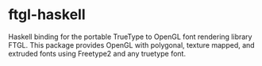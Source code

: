 ftgl-haskell
============

Haskell binding for the portable TrueType to OpenGL font rendering library FTGL.
This package provides OpenGL with polygonal, texture mapped, and extruded fonts using
Freetype2 and any truetype font.
